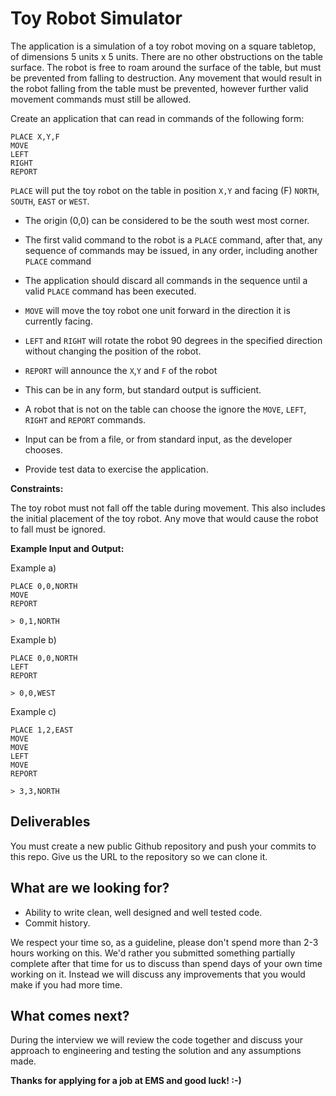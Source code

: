 # Toy Robot Simulator

The application is a simulation of a toy robot moving on a square tabletop, of dimensions 5 units x 5 units. There are no other obstructions on the table surface. The robot is free to roam around the surface of the table, but must be prevented from falling to destruction. Any movement that would result in the robot falling from the table must be prevented, however further valid movement commands must still be allowed.

Create an application that can read in commands of the following form:

```
PLACE X,Y,F
MOVE
LEFT
RIGHT
REPORT
```

`PLACE` will put the toy robot on the table in position `X,Y` and facing (F) `NORTH`, `SOUTH`, `EAST` or `WEST`.

- The origin (0,0) can be considered to be the south west most corner.

- The first valid command to the robot is a `PLACE` command, after that, any sequence of commands may be issued, in any order, including another `PLACE` command

- The application should discard all commands in the sequence until a valid `PLACE` command has been executed.

- `MOVE` will move the toy robot one unit forward in the direction it is currently facing.

- `LEFT` and `RIGHT` will rotate the robot 90 degrees in the specified direction without changing the position of the robot.

- `REPORT` will announce the `X`,`Y` and `F` of the robot

- This can be in any form, but standard output is sufficient.

- A robot that is not on the table can choose the ignore the `MOVE`, `LEFT`, `RIGHT` and `REPORT` commands.

- Input can be from a file, or from standard input, as the developer chooses.

- Provide test data to exercise the application.

**Constraints:**

The toy robot must not fall off the table during movement. This also includes the initial placement of the toy robot. Any move that would cause the robot to fall must be ignored.

**Example Input and Output:**

Example a)
```
PLACE 0,0,NORTH
MOVE
REPORT

> 0,1,NORTH
```

Example b)
```
PLACE 0,0,NORTH
LEFT
REPORT

> 0,0,WEST
```

Example c)
```
PLACE 1,2,EAST
MOVE
MOVE
LEFT
MOVE
REPORT

> 3,3,NORTH
```

## Deliverables

You must create a new public Github repository and push your commits to this repo. Give us the URL to the repository so we can clone it.

## What are we looking for?

- Ability to write clean, well designed and well tested code. 
- Commit history.

We respect your time so, as a guideline, please don't spend more than 2-3 hours working on this. We'd rather you submitted something partially complete after that time for us to discuss than spend days of your own time working on it. Instead we will discuss any improvements that you would make if you had more time.

## What comes next?

During the interview we will review the code together and discuss your approach to engineering and testing the solution and any assumptions made. 

**Thanks for applying for a job at EMS and good luck! :-)**
